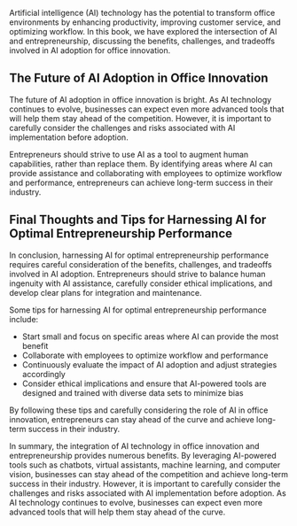 
Artificial intelligence (AI) technology has the potential to transform office environments by enhancing productivity, improving customer service, and optimizing workflow. In this book, we have explored the intersection of AI and entrepreneurship, discussing the benefits, challenges, and tradeoffs involved in AI adoption for office innovation.

The Future of AI Adoption in Office Innovation
----------------------------------------------

The future of AI adoption in office innovation is bright. As AI technology continues to evolve, businesses can expect even more advanced tools that will help them stay ahead of the competition. However, it is important to carefully consider the challenges and risks associated with AI implementation before adoption.

Entrepreneurs should strive to use AI as a tool to augment human capabilities, rather than replace them. By identifying areas where AI can provide assistance and collaborating with employees to optimize workflow and performance, entrepreneurs can achieve long-term success in their industry.

Final Thoughts and Tips for Harnessing AI for Optimal Entrepreneurship Performance
----------------------------------------------------------------------------------

In conclusion, harnessing AI for optimal entrepreneurship performance requires careful consideration of the benefits, challenges, and tradeoffs involved in AI adoption. Entrepreneurs should strive to balance human ingenuity with AI assistance, carefully consider ethical implications, and develop clear plans for integration and maintenance.

Some tips for harnessing AI for optimal entrepreneurship performance include:

* Start small and focus on specific areas where AI can provide the most benefit
* Collaborate with employees to optimize workflow and performance
* Continuously evaluate the impact of AI adoption and adjust strategies accordingly
* Consider ethical implications and ensure that AI-powered tools are designed and trained with diverse data sets to minimize bias

By following these tips and carefully considering the role of AI in office innovation, entrepreneurs can stay ahead of the curve and achieve long-term success in their industry.

In summary, the integration of AI technology in office innovation and entrepreneurship provides numerous benefits. By leveraging AI-powered tools such as chatbots, virtual assistants, machine learning, and computer vision, businesses can stay ahead of the competition and achieve long-term success in their industry. However, it is important to carefully consider the challenges and risks associated with AI implementation before adoption. As AI technology continues to evolve, businesses can expect even more advanced tools that will help them stay ahead of the curve.
